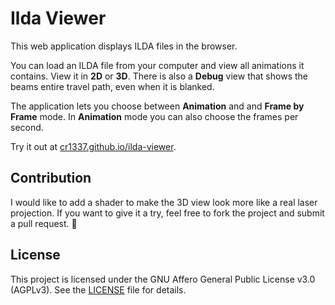 # Ilda Viewer

This web application displays ILDA files in the browser. 

You can load an ILDA file from your computer and view all animations it contains. View it in **2D** or **3D**. There is also a **Debug** view that shows the beams entire travel path, even when it is blanked. 

The application lets you choose between **Animation** and and **Frame by Frame** mode. In **Animation** mode you can also choose the frames per second.

Try it out at [cr1337.github.io/ilda-viewer](https://cr1337.github.io/ilda-viewer).

## Contribution

I would like to add a shader to make the 3D view look more like a real laser projection. If you want to give it a try, feel free to fork the project and submit a pull request. 🙂

## License
This project is licensed under the GNU Affero General Public License v3.0 (AGPLv3).
See the [LICENSE](./LICENSE) file for details.

